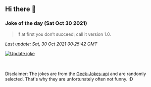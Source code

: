 ## Hi there 👋

### Joke of the day (Sat Oct 30 2021)
<!-- joke -->
>If at first you don’t succeed; call it version 1.0.
<!-- /joke -->

*Last update: Sat, 30 Oct 2021 00:25:42 GMT*

[![Update joke](https://github.com/nclskfm/nclskfm/actions/workflows/joke.yml/badge.svg)](https://github.com/nclskfm/nclskfm/actions/workflows/joke.yml)

<br><br>
Disclaimer: The jokes are from the [Geek-Jokes-api](https://github.com/sameerkumar18/geek-joke-api) and are randomly selected. That's why they are unfortunately often not funny. :D
